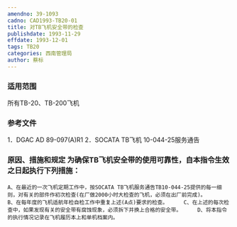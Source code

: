 ```yaml
---
amendno: 39-1093
cadno: CAD1993-TB20-01
title: 对TB飞机安全带的检查
publishdate: 1993-11-29
effdate: 1993-12-01
tags: TB20
categories: 西南管理局
author: 蔡标
---
```


### 适用范围 
所有TB-20、TB-200飞机

<!--more-->
### 参考文件
1．DGAC AD 89-097(A)R1
 2．SOCATA TB飞机 10-044-25服务通告

### 原因、措施和规定 为确保TB飞机安全带的使用可靠性，自本指令生效之日起执行下列措施： 
    A、在最近的一次飞机定期工作中，按SOCATA TB飞机服务通告TB10-044-25提供的每一细则，对有关的部件作初次检查(在厂做2000小时大检查的飞机，必须在出厂前完成)。 
    B、在每年度的飞机适航年检自检工作中重复上述(A点)要求的检查。     C、在上述的每次检查中，如果发现有关的安全带有腐蚀现象，必须拆下并换上合格的安全带。     D、将本指令的执行情况记录在飞机履历本上和单机档案内。
